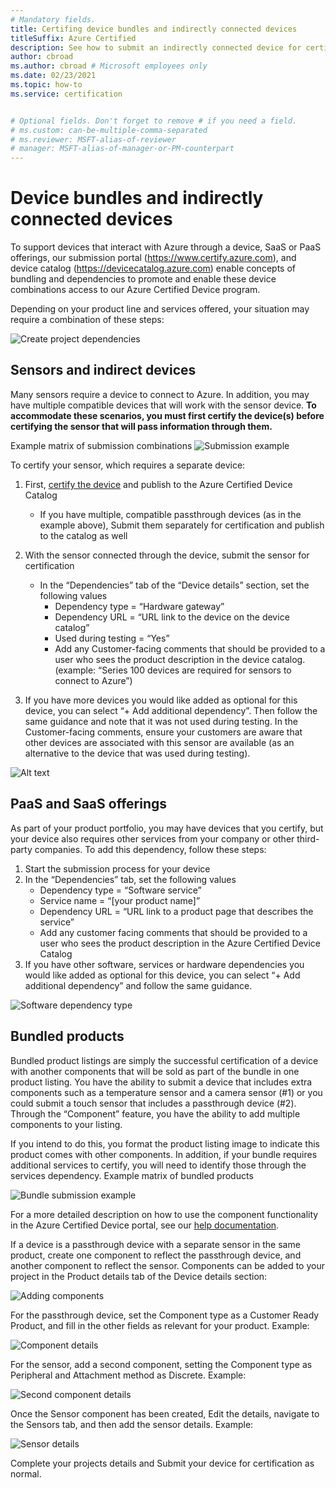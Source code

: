 ```yaml
---
# Mandatory fields.
title: Certifing device bundles and indirectly connected devices
titleSuffix: Azure Certified
description: See how to submit an indirectly connected device for certification.
author: cbroad
ms.author: cbroad # Microsoft employees only
ms.date: 02/23/2021
ms.topic: how-to
ms.service: certification


# Optional fields. Don't forget to remove # if you need a field.
# ms.custom: can-be-multiple-comma-separated
# ms.reviewer: MSFT-alias-of-reviewer
# manager: MSFT-alias-of-manager-or-PM-counterpart
---
```


# Device bundles and indirectly connected devices

To support devices that interact with Azure through a device, SaaS or PaaS offerings, our submission portal (https://www.certify.azure.com), and device catalog (https://devicecatalog.azure.com) enable concepts of bundling and dependencies to promote and enable these device combinations access to our Azure Certified Device program.

Depending on your product line and services offered, your situation may require a combination of these steps:


![Create project dependencies](./media/indirect-connected-device/picture-1.png )
## Sensors and indirect devices
Many sensors require a device to connect to Azure. In addition, you may have multiple compatible devices that will work with the sensor device. **To accommodate these scenarios, you must first certify the device(s) before certifying the sensor that will pass information through them.**

Example matrix of submission combinations
![Submission example](./media/indirect-connected-device/picture-2.png )

To certify your sensor, which requires a separate device:
1.	First, [certify the device](https://certify.azure.com) and publish to the Azure Certified Device Catalog
    - If you have multiple, compatible passthrough devices (as in the example above), Submit them separately for certification and publish to the catalog as well
2.	With the sensor connected through the device, submit the sensor for certification
    * In the “Dependencies” tab of the “Device details” section, set the following values
        * Dependency type = “Hardware gateway”
        * Dependency URL = “URL link to the device on the device catalog”
        * Used during testing = “Yes”
        * Add any Customer-facing comments that should be provided to a user who sees the product description in the device catalog. (example: “Series 100 devices are required for sensors to connect to Azure”)

3.	If you have more devices you would like added as optional for this device, you can select “+ Add additional dependency”. Then follow the same guidance and note that it was not used during testing. In the Customer-facing comments, ensure your customers are aware that other devices are associated with this sensor are available (as an alternative to the device that was used during testing).

![Alt text](./media/indirect-connected-device/picture-3.png "Hardware dependency type")

## PaaS and SaaS offerings
As part of your product portfolio, you may have devices that you certify, but your device also requires other services from your company or other third-party companies. To add this dependency, follow these steps:
1. Start the submission process for your device
2. In the “Dependencies” tab, set the following values
    - Dependency type = “Software service”
    - Service name = “[your product name]”
    - Dependency URL = “URL link to a product page that describes the service”
    - Add any customer facing comments that should be provided to a user who sees the product description in the Azure Certified Device Catalog
3. If you have other software, services or hardware dependencies you would like added as optional for this device, you can select “+ Add additional dependency” and follow the same guidance.

![Software dependency type](./media/indirect-connected-device/picture-4.png )

## Bundled products
Bundled product listings are simply the successful certification of a device with another components that will be sold as part of the bundle in one product listing. You have the ability to submit a device that includes extra components such as a temperature sensor and a camera sensor (#1) or you could submit a touch sensor that includes a passthrough device (#2). Through the “Component” feature, you have the ability to add multiple components to your listing.

If you intend to do this, you format the product listing image to indicate this product comes with other components.  In addition, if your bundle requires additional services to certify, you will need to identify those through the services dependency.
Example matrix of bundled products

![Bundle submission example](./media/indirect-connected-device/picture-5.png )

For a more detailed description on how to use the component functionality in the Azure Certified Device portal, see our [help documentation](./how-to-using-the-components-feature.md). 

If a device is a passthrough device with a separate sensor in the same product, create one component to reflect the passthrough device, and another component to reflect the sensor. Components can be added to your project in the Product details tab of the Device details section:

![Adding components](./media/indirect-connected-device/picture-6.png )

For the passthrough device, set the Component type as a Customer Ready Product, and fill in the other fields as relevant for your product. Example:

![Component details](./media/indirect-connected-device/picture-7.png )

For the sensor, add a second component, setting the Component type as Peripheral and Attachment method as Discrete. Example:

![Second component details](./media/indirect-connected-device/picture-8.png )

Once the Sensor component has been created, Edit the details, navigate to the Sensors tab, and then add the sensor details. Example:

![Sensor details](./media/indirect-connected-device/picture-9.png )

Complete your projects details and Submit your device for certification as normal.

